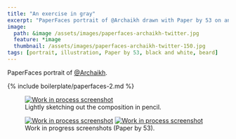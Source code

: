 ```yaml
---
title: "An exercise in gray"
excerpt: "PaperFaces portrait of @Archaikh drawn with Paper by 53 on an iPad."
image: 
  path: &image /assets/images/paperfaces-archaikh-twitter.jpg 
  feature: *image
  thumbnail: /assets/images/paperfaces-archaikh-twitter-150.jpg
tags: [portrait, illustration, Paper by 53, black and white, beard]
---
```


PaperFaces portrait of <a href="https://twitter.com/Archaikh">@Archaikh</a>.

{% include boilerplate/paperfaces-2.md %}

<figure>
	<a href="/assets/images/paperfaces-archaikh-process-1-lg.jpg"><img src="/assets/images/paperfaces-archaikh-process-1-750.jpg" alt="Work in process screenshot"></a>
	<figcaption>Lightly sketching out the composition in pencil.</figcaption>
</figure>

<figure class="half">
	<a href="/assets/images/paperfaces-archaikh-process-2-lg.jpg"><img src="/assets/images/paperfaces-archaikh-process-2-600.jpg" alt="Work in process screenshot"></a>
	<a href="/assets/images/paperfaces-archaikh-process-3-lg.jpg"><img src="/assets/images/paperfaces-archaikh-process-3-600.jpg" alt="Work in process screenshot"></a>
	<figcaption>Work in progress screenshots (Paper by 53).</figcaption>
</figure>
